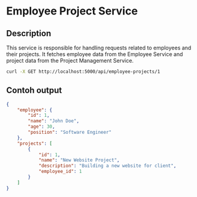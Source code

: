 # Employee Project Service

## Description

This service is responsible for handling requests related to employees and their projects. It fetches employee data from the Employee Service and project data from the Project Management Service.

```bash
curl -X GET http://localhost:5000/api/employee-projects/1

```

## Contoh output

```json
{
    "employee": {
        "id": 1,
        "name": "John Doe",
        "age": 30,
        "position": "Software Engineer"
    },
    "projects": [
        {
            "id": 1,
            "name": "New Website Project",
            "description": "Building a new website for client",
            "employee_id": 1
        }
    ]
}

```